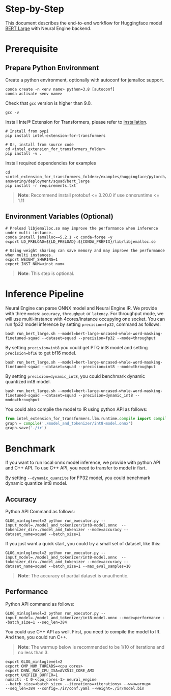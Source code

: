 Step-by-Step
========
This document describes the end-to-end workflow for Huggingface model [BERT Large](https://huggingface.co/bert-large-uncased-whole-word-masking-finetuned-squad) with Neural Engine backend.

# Prerequisite
## Prepare Python Environment
Create a python environment, optionally with autoconf for jemalloc support.
```shell
conda create -n <env name> python=3.8 [autoconf]
conda activate <env name>
```

Check that `gcc` version is higher than 9.0.
```shell
gcc -v
```

Install Intel® Extension for Transformers, please refer to [installation](/docs/installation.md).
```shell
# Install from pypi
pip install intel-extension-for-transformers

# Or, install from source code
cd <intel_extension_for_transformers_folder>
pip install -v .
```

Install required dependencies for examples
```shell
cd <intel_extension_for_transformers_folder>/examples/huggingface/pytorch/question-answering/deployment/squad/bert_large
pip install -r requirements.txt
```
>**Note**: Recommend install protobuf <= 3.20.0 if use onnxruntime <= 1.11


## Environment Variables (Optional) 
```shell
# Preload libjemalloc.so may improve the performance when inference under multi instance.
conda install jemalloc==5.2.1 -c conda-forge -y
export LD_PRELOAD=${LD_PRELOAD}:${CONDA_PREFIX}/lib/libjemalloc.so

# Using weight sharing can save memory and may improve the performance when multi instances.
export WEIGHT_SHARING=1
export INST_NUM=<inst num>
```
>**Note**: This step is optional.

# Inference Pipeline
Neural Engine can parse ONNX model and Neural Engine IR. 
We provide with three `mode`s: `accuracy`, `throughput` or `latency`. For throughput mode, we will use multi-instance with 4cores/instance occupying one socket.
You can run fp32 model inference by setting `precision=fp32`, command as follows:

```shell
bash run_bert_large.sh --model=bert-large-uncased-whole-word-masking-finetuned-squad --dataset=squad --precision=fp32 --mode=throughput
```

By setting `precision=int8` you could get PTQ int8 model and setting `precision=bf16` to get bf16 model.
```shell
bash run_bert_large.sh --model=bert-large-uncased-whole-word-masking-finetuned-squad --dataset=squad --precision=int8 --mode=throughput
```
By setting `precision=dynamic_int8`, you could benchmark dynamic quantized int8 model.
```shell
bash run_bert_large.sh --model=bert-large-uncased-whole-word-masking-finetuned-squad --dataset=squad --precision=dynamic_int8 --mode=throughput
```

You could also compile the model to IR using python API as follows:
```python
from intel_extension_for_transformers.llm.runtime.compile import compile
graph = compile('./model_and_tokenizer/int8-model.onnx')
graph.save('./ir')
```

# Benchmark
If you want to run local onnx model inference, we provide with python API and C++ API. To use C++ API, you need to transfer to model ir fisrt.

By setting ``--dynamic_quanzite`` for FP32 model, you could benchmark dynamic quantize int8 model.
## Accuracy
Python API Command as follows:
```shell
GLOG_minloglevel=2 python run_executor.py --input_model=./model_and_tokenizer/int8-model.onnx  --tokenizer_dir=./model_and_tokenizer --mode=accuracy --dataset_name=squad --batch_size=1
```


If you just want a quick start, you could try a small set of dataset, like this:
```shell
GLOG_minloglevel=2 python run_executor.py --input_model=./model_and_tokenizer/int8-model.onnx  --tokenizer_dir=./model_and_tokenizer --mode=accuracy --dataset_name=squad --batch_size=1 --max_eval_samples=10
```

> **Note**: The accuracy of partial dataset is unauthentic.

## Performance
Python API command as follows:
```shell
GLOG_minloglevel=2 python run_executor.py --input_model=./model_and_tokenizer/int8-model.onnx --mode=performance --batch_size=1 --seq_len=384
```

You could use C++ API as well. First, you need to compile the model to IR. And then, you could run C++. 
> **Note**: The warmup below is recommended to be 1/10 of iterations and no less than 3.
```shell
export GLOG_minloglevel=2
export OMP_NUM_THREADS=<cpu_cores>
export DNNL_MAX_CPU_ISA=AVX512_CORE_AMX
export UNIFIED_BUFFER=1
numactl -C 0-<cpu_cores-1> neural_engine
--batch_size=<batch_size> --iterations=<iterations> --w=<warmup>
--seq_len=384 --config=./ir/conf.yaml --weight=./ir/model.bin
```
